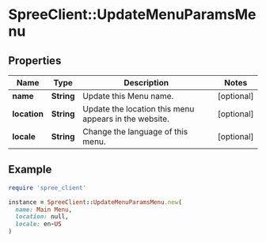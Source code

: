 # SpreeClient::UpdateMenuParamsMenu

## Properties

| Name | Type | Description | Notes |
| ---- | ---- | ----------- | ----- |
| **name** | **String** | Update this Menu name. | [optional] |
| **location** | **String** | Update the location this menu appears in the website. | [optional] |
| **locale** | **String** | Change the language of this menu. | [optional] |

## Example

```ruby
require 'spree_client'

instance = SpreeClient::UpdateMenuParamsMenu.new(
  name: Main Menu,
  location: null,
  locale: en-US
)
```

